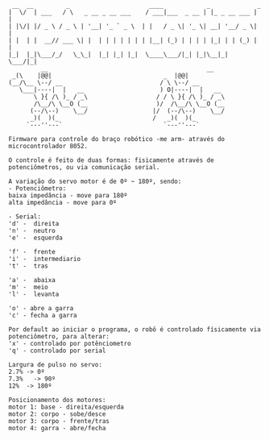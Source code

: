 	 __  __         _                      ____            _             _ 
	|  \/  | ___   / \   _ __ _ __ ___    / ___|___  _ __ | |_ _ __ ___ | |
	| |\/| |/ _ \ / _ \ | '__| '_ ` _ \  | |   / _ \| '_ \| __| '__/ _ \| |
	| |  | |  __// ___ \| |  | | | | | | | |__| (_) | | | | |_| | | (_) | |
	|_|  |_|\___/_/   \_\_|  |_| |_| |_|  \____\___/|_| |_|\__|_|  \___/|_|
	         __           			     	               __
	 _(\    |@@|					           _  |@@|
	(__/\__ \--/ __					          / \ \--/ __
	   \___|----|  |   __					  ) O|----|  |   __
	       \ }{ /\ )_ / _\					 / / \ }{ /\ )_ / _\
	       /\__/\ \__O (__					 )/  /\__/\ \__O (__
	      (--/\--)    \__/					|/  (--/\--)    \__/
	      _)(  )(_					        /   _)(  )(_
	     `---''---`					           `---''---`

	Firmware para controle do braço robótico -me arm- através do microcontrolador 8052.

	O controle é feito de duas formas: fisicamente através de potenciômetros, ou via comunicação serial.
	
	A variação do servo motor é de 0º ~ 180º, sendo:
	- Potenciômetro:
	baixa impedância - move para 180º
	alta impedância - move para 0º
	
 	- Serial: 
 	'd' -  direita
	'n' -  neutro
 	'e' -  esquerda
		  
 	'f' -  frente
	'i' -  intermediario			  
 	't' -  tras
			  
 	'a' -  abaixa
	'm' -  meio
 	'l' -  levanta
			  
	'o' - abre a garra
	'c' - fecha a garra

	Por default ao iniciar o programa, o robô é controlado físicamente via potenciômetro, para alterar:
	'x' - controlado por potênciometro
	'q' - controlado por serial
	
	Largura de pulso no servo:
	2.7% -> 0º
	7.3%   -> 90º
	12%  -> 180º
	
	Posicionamento dos motores:
	motor 1: base - direita/esquerda
	motor 2: corpo - sobe/desce
	motor 3: corpo - frente/tras
	motor 4: garra - abre/fecha
